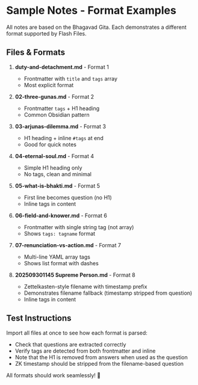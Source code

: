 # Sample Notes - Format Examples

All notes are based on the Bhagavad Gita. Each demonstrates a different format supported by Flash Files.

## Files & Formats

1. **duty-and-detachment.md** - Format 1
   - Frontmatter with `title` and `tags` array
   - Most explicit format

2. **02-three-gunas.md** - Format 2
   - Frontmatter `tags` + H1 heading
   - Common Obsidian pattern

3. **03-arjunas-dilemma.md** - Format 3
   - H1 heading + inline `#tags` at end
   - Good for quick notes

4. **04-eternal-soul.md** - Format 4
   - Simple H1 heading only
   - No tags, clean and minimal

5. **05-what-is-bhakti.md** - Format 5
   - First line becomes question (no H1)
   - Inline tags in content

6. **06-field-and-knower.md** - Format 6
   - Frontmatter with single string tag (not array)
   - Shows `tags: tagname` format

7. **07-renunciation-vs-action.md** - Format 7
   - Multi-line YAML array tags
   - Shows list format with dashes

8. **202509301145 Supreme Person.md** - Format 8
   - Zettelkasten-style filename with timestamp prefix
   - Demonstrates filename fallback (timestamp stripped from question)
   - Inline tags in content

## Test Instructions

Import all files at once to see how each format is parsed:
- Check that questions are extracted correctly
- Verify tags are detected from both frontmatter and inline
- Note that the H1 is removed from answers when used as the question
- ZK timestamp should be stripped from the filename-based question

All formats should work seamlessly! 🎯

